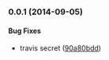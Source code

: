 <a name="0.0.1"></a>
### 0.0.1 (2014-09-05)


#### Bug Fixes

* travis secret ([90a80bdd](https://github.com/gr2m/release-test/commit/90a80bdd18f06d2a1ff8597cdc3b92dd5030a950))


